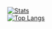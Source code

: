 [![Stats](https://github-stats-alpha.vercel.app/api/?username=Harren06&cc=000&tc=fff&ic=fff&bc=000 "Stats")](https://github.com/Harren06&cc=000&tc=fff&ic=fff&bc=000 "Stats")<br> [![Top Langs](https://github-readme-stats.vercel.app/api/top-langs/?username=Harren06&theme=omni)](https://github.com/anuraghazra/github-readme-stats)
